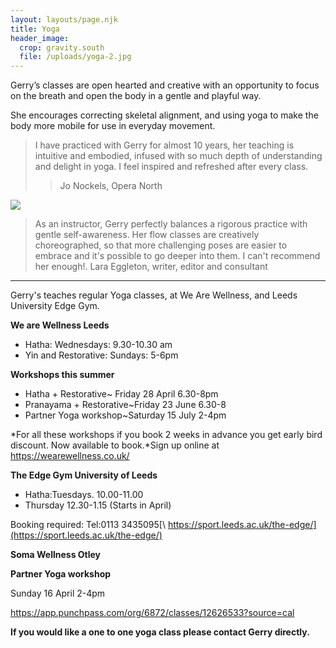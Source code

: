 ```yaml
---
layout: layouts/page.njk
title: Yoga
header_image:
  crop: gravity.south
  file: /uploads/yoga-2.jpg
---
```

Gerry’s classes are open hearted and creative with an opportunity to focus on the breath and open the body in a gentle and playful way.

She encourages correcting skeletal alignment, and using yoga to make the body more mobile for use in everyday movement.

> I have practiced with Gerry for almost 10 years, her teaching is intuitive and embodied, infused with so much depth of understanding and delight in yoga. I feel inspired and refreshed after every class.
>
> > Jo Nockels, Opera North

![](/uploads/yoga-3.jpg)

> As an instructor, Gerry perfectly balances a rigorous practice with gentle self-awareness. Her flow classes are creatively choreographed, so that more challenging poses are easier to embrace and it's possible to go deeper into them. I can't recommend her enough!.  Lara Eggleton, writer, editor and consultant

- - -

Gerry's teaches regular Yoga classes, at We Are Wellness, and Leeds University Edge Gym. 

**We are Wellness Leeds**  

* Hatha: Wednesdays: 9.30-10.30 am 
* Yin and Restorative: Sundays: 5-6pm

**Workshops this summer**

* Hatha + Restorative~ Friday 28 April 6.30-8pm
* Pranayama + Restorative~Friday 23 June 6.30-8
* Partner Yoga workshop~Saturday 15 July 2-4pm

*For all these workshops if you book 2 weeks in advance you get early bird discount. Now available to book.*Sign up online at  <https://wearewellness.co.uk/>

**The Edge Gym University of Leeds**

* Hatha:Tuesdays. 10.00-11.00
* Thursday 12.30-1.15 (Starts in April)

Booking required: Tel:0113 3435095[\    https://sport.leeds.ac.uk/the-edge/](https://sport.leeds.ac.uk/the-edge/)

**Soma Wellness Otley**

**Partner Yoga workshop**    

Sunday 16 April 2-4pm 

<https://app.punchpass.com/org/6872/classes/12626533?source=cal>

**If you would like a one to one yoga class please contact Gerry directly.**